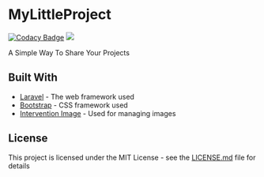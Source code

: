 # MyLittleProject

[![Codacy Badge](https://api.codacy.com/project/badge/Grade/8a32c9ebe3164368a16dcdf5a874049c)](https://app.codacy.com/app/dantcho.bg/MyLittleProject?utm_source=github.com&utm_medium=referral&utm_content=Dantcho-BG/MyLittleProject&utm_campaign=Badge_Grade_Settings)
![](https://img.shields.io/discord/406600571269677057.svg?colorB=7289DA&label=Discord&style=flat)

A Simple Way To Share Your Projects

## Built With

* [Laravel](https://laravel.com/) - The web framework used
* [Bootstrap](https://getbootstrap.com/) - CSS framework used
* [Intervention Image](http://image.intervention.io/) - Used for managing images

## License

This project is licensed under the MIT License - see the [LICENSE.md](LICENSE) file for details
